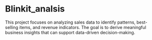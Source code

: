 # Blinkit_analsis
This project focuses on analyzing sales data to identify patterns, best-selling items, and revenue indicators. The goal is to derive meaningful business insights that can support data-driven decision-making.
